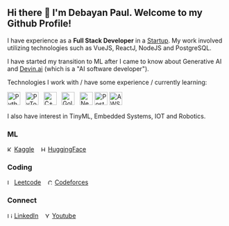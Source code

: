 <!--
https://docs.github.com/en/get-started/writing-on-github/getting-started-with-writing-and-formatting-on-github/basic-writing-and-formatting-syntax
-->

## Hi there 👋 I'm Debayan Paul. Welcome to my Github Profile!

I have experience as a **Full Stack Developer** in a [Startup](https://upscalepics.com/). My work involved utilizing technologies such as VueJS, ReactJ, NodeJS and PostgreSQL.

I have started my transition to ML after I came to know about Generative AI and [Devin.ai](https://preview.devin.ai/) (which is a "AI software developer").

Technologies I work with / have some experience / currently learning:<br/>

<picture>
<img src="https://upload.wikimedia.org/wikipedia/commons/thumb/c/c3/Python-logo-notext.svg/800px-Python-logo-notext.svg.png" alt="Python" width="30" height="30"/> &nbsp; <img media="(prefers-color-scheme: light)" src="https://upload.wikimedia.org/wikipedia/commons/thumb/c/c6/PyTorch_logo_black.svg/120px-PyTorch_logo_black.svg.png" alt="PyTorch"  height="30"/> &nbsp; <img src="https://upload.wikimedia.org/wikipedia/commons/thumb/1/18/ISO_C%2B%2B_Logo.svg/120px-ISO_C%2B%2B_Logo.svg.png" alt="C++" width="30" height="30"/> &nbsp; <img src="https://upload.wikimedia.org/wikipedia/commons/thumb/0/05/Go_Logo_Blue.svg/215px-Go_Logo_Blue.svg.png" alt="Golang" height="30"/> &nbsp; <img src="https://upload.wikimedia.org/wikipedia/commons/thumb/8/8e/Nextjs-logo.svg/120px-Nextjs-logo.svg.png" alt="NextJS" height="30"/> <img src="https://upload.wikimedia.org/wikipedia/commons/thumb/2/29/Postgresql_elephant.svg/120px-Postgresql_elephant.svg.png" style="background-color: #fff" alt="Postgres" width="30" height="30"/> <img src="https://upload.wikimedia.org/wikipedia/commons/thumb/9/93/Amazon_Web_Services_Logo.svg/150px-Amazon_Web_Services_Logo.svg.png" alt="AWS" height="30"/> 
</picture>

<!-- Python, PyTorch, C++, Golang, NextJS, Postgres, AWS -->

I also have interest in TinyML, Embedded Systems, IOT and Robotics. 

### **ML**

<img src="https://www.kaggle.com/static/images/favicon.ico" alt="Kaggle" width="12" height="12"> [Kaggle](https://www.kaggle.com/pauldebayan) &nbsp;&nbsp;
<img src="https://huggingface.co/front/assets/huggingface_logo-noborder.svg" alt="Hugging Face" width="12" height="12"> [HuggingFace](https://huggingface.co/pauldebayan)

### **Coding**

<img src="https://assets.leetcode.com/static_assets/public/icons/apple-touch-icon-72x72.png" alt="Leetcode" width="12" height="12"> [Leetcode](https://leetcode.com/u/pauldebayan) &nbsp;&nbsp; <img src="https://codeforces.org/s/10344/apple-icon-72x72.png" alt="Codeforces" width="12" height="12"> [Codeforces](https://codeforces.com/profile/pauldebayan)


### **Connect**

<img src="https://static.licdn.com/aero-v1/sc/h/8s162nmbcnfkg7a0k8nq9wwqo" alt="LinkedIn" width="12" height="12"> [LinkedIn](https://www.linkedin.com/in/pauldebayan) &nbsp;&nbsp; <img src="https://www.youtube.com/s/desktop/4610dd25/img/favicon_32x32.png" alt="Youtube" width="12" height="12"> [Youtube](https://www.youtube.com/@pauldebayan) 


